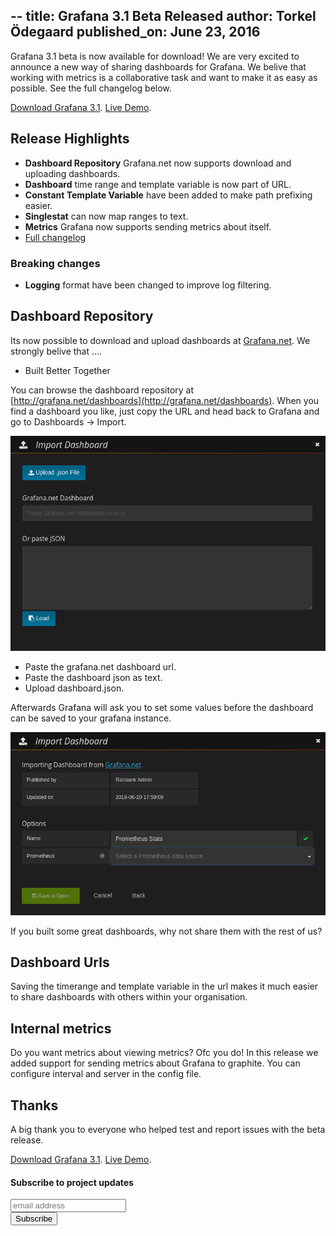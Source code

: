 --
title: Grafana 3.1 Beta Released
author: Torkel Ödegaard
published_on: June 23, 2016
---

Grafana 3.1 beta is now available for download! We are very excited to announce a new way
of sharing dashboards for Grafana. We belive that working with metrics is a collaborative task
and want to make it as easy as possible. See the full changelog below.

<div class="text-center">
<a class="button secondary radius" href="/download">Download Grafana 3.1</a>.
<a class="button primary radius" href="http://play.grafana.org" target="_blank">Live Demo</a>.
</div>

## Release Highlights

- **Dashboard Repository** Grafana.net now supports download and uploading dashboards.
- **Dashboard** time range and template variable is now part of URL.
- **Constant Template Variable** have been added to make path prefixing easier.
- **Singlestat** can now map ranges to text.
- **Metrics** Grafana now supports sending metrics about itself.
- [Full changelog](https://github.com/grafana/grafana/blob/master/CHANGELOG.md)

### Breaking changes
- **Logging** format have been changed to improve log filtering.

## Dashboard Repository

Its now possible to download and upload dashboards at [Grafana.net](http://grafana.net/dashboards/).
We strongly belive that ....

- Built Better Together

You can browse the dashboard repository at [http://grafana.net/dashboards](http://grafana.net/dashboards).
When you find a dashboard you like, just copy the URL and head back to Grafana and go to Dashboards -> Import.

<img src="/assets/img/blog/v3.0/import_dashboard.png">

- Paste the grafana.net dashboard url.
- Paste the dashboard json as text.
- Upload dashboard.json.

Afterwards Grafana will ask you to set some values before the dashboard can be saved to your grafana instance.

<img src="/assets/img/blog/v3.0/import_dashboard_settings.png">

If you built some great dashboards, why not share them with the rest of us?

## Dashboard Urls

Saving the timerange and template variable in the url makes it much easier to share dashboards with others within your organisation.

## Internal metrics

Do you want metrics about viewing metrics? Ofc you do! In this release we added support for sending metrics about Grafana to graphite.
You can configure interval and server in the config file.

## Thanks
A big thank you to everyone who helped test and report issues with the beta release.

<div class="">
<a class="button secondary radius" href="/download">Download Grafana 3.1</a>.
<a class="button primary radius" href="http://play.grafana.org" target="_blank">Live Demo</a>.
</div>

#### Subscribe to project updates
<section class="newsletter">
  <form action="http://grafana.us8.list-manage.com/subscribe/post?u=2aeb5711db2aececc990be536&amp;id=5585d37ecc" method="post" id="mc-embedded-subscribe-form" name="mc-embedded-subscribe-form" class="validate" target="_blank">
    <row class="collapse">
      <div class="medium-10 columns">
        <input type="email" value="" name="EMAIL" class="email" id="mce-EMAIL" placeholder="email address">
      </div>
      <div class="medium-2 columns">
        <input type="submit" value="Subscribe" name="subscribe" id="mc-embedded-subscribe" class="button postfix">
      </div>
    </row>
  </form>
</section>
